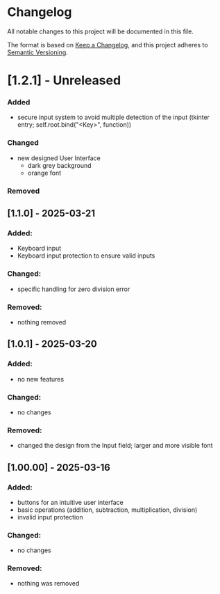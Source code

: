 # Changelog

All notable changes to this project will be documented in this file.

The format is based on [Keep a Changelog](https://keepachangelog.com/en/1.1.0/),
and this project adheres to [Semantic Versioning](https://semver.org/spec/v2.0.0.html).

# [1.2.1] - Unreleased

### Added
- secure input system to avoid multiple detection of the input (tkinter entry; self.root.bind("\<Key>", function))

### Changed
- new designed User Interface
    - dark grey background
    - orange font

### Removed


## [1.1.0] - 2025-03-21

### Added:
- Keyboard input
- Keyboard input protection to ensure valid inputs

### Changed:
- specific handling for zero division error

### Removed:
- nothing removed


## [1.0.1] - 2025-03-20

### Added:
- no new features

### Changed:
- no changes

### Removed:
- changed the design from the Input field; larger and more visible font



## [1.00.00] - 2025-03-16

### Added:
- buttons for an intuitive user interface
- basic operations (addition, subtraction, multiplication, division)
- invalid input protection

### Changed:
- no changes

### Removed:
- nothing was removed